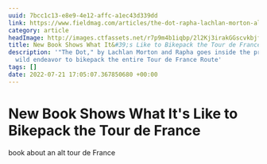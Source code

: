 ```yaml
---
uuid: 7bcc1c13-e8e9-4e12-affc-a1ec43d339dd
link: https://www.fieldmag.com/articles/the-dot-rapha-lachlan-morton-alt-tour-book
category: article
headImage: http://images.ctfassets.net/r7p9m4b1iqbp/2l2Kj3irakGGscvkbjfJXU/38f43585a8ee1b3683c954e65e0e7b2f/lachlan-morton-alt-tour-book-1.jpg?w=1000
title: New Book Shows What It&#39;s Like to Bikepack the Tour de France
description: '"The Dot," by Lachlan Morton and Rapha goes inside the pro cyclist''s
  wild endeavor to bikepack the entire Tour de France Route'
tags: []
date: 2022-07-21 17:05:07.367850680 +00:00
---
```

# New Book Shows What It&#39;s Like to Bikepack the Tour de France

book about an alt tour de France